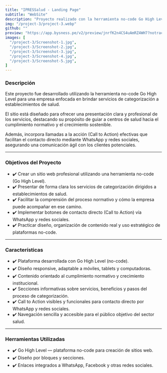 ```yaml
---
title: "IPRESSalud - Landing Page"
subtitle: "WebSite"
description: "Proyecto realizado con la herramienta no-code Go High Level."
img: "/project-3/project-3.webp"
github: ""
preview: "https://app.bysness.pe/v2/preview/jnrfK2n4CS4uAmRZ4WH7?notrack=true" 
images: [
  "/project-3/Screenshot-1.jpg",
  "/project-3/Screenshot-2.jpg",
  "/project-3/Screenshot-3.jpg",
  "/project-3/Screenshot-4.jpg",
  "/project-3/Screenshot-5.jpg",
]
---
```


### Descripción

Este proyecto fue desarrollado utilizando la herramienta no-code Go High Level para una empresa enfocada en brindar servicios de categorización a establecimientos de salud.

El sitio está diseñado para ofrecer una presentación clara y profesional de los servicios, destacando su propósito de guiar a centros de salud hacia el cumplimiento normativo y el crecimiento sostenible.

Además, incorpora llamadas a la acción (Call to Action) efectivas que facilitan el contacto directo mediante WhatsApp y redes sociales, asegurando una comunicación ágil con los clientes potenciales.


---


### Objetivos del Proyecto

- ✔️ Crear un sitio web profesional utilizando una herramienta no-code (Go High Level).
- ✔️ Presentar de forma clara los servicios de categorización dirigidos a establecimientos de salud.
- ✔️ Facilitar la comprensión del proceso normativo y cómo la empresa puede acompañar en ese camino.
- ✔️ Implementar botones de contacto directo (Call to Action) vía WhatsApp y redes sociales.
- ✔️ Practicar diseño, organización de contenido real y uso estratégico de plataformas no-code.

---

### Características

- ✔️ Plataforma desarrollada con Go High Level (no-code).
- ✔️ Diseño responsive, adaptable a móviles, tablets y computadoras.
- ✔️ Contenido orientado al cumplimiento normativo y crecimiento institucional.
- ✔️ Secciones informativas sobre servicios, beneficios y pasos del proceso de categorización.
- ✔️ Call to Action visibles y funcionales para contacto directo por WhatsApp y redes sociales.
- ✔️ Navegación sencilla y accesible para el público objetivo del sector salud.

---

### Herramientas Utilizadas

- ✔️ Go High Level — plataforma no-code para creación de sitios web.
- ✔️ Diseño por bloques y secciones.
- ✔️ Enlaces integrados a WhatsApp, Facebook y otras redes sociales.
